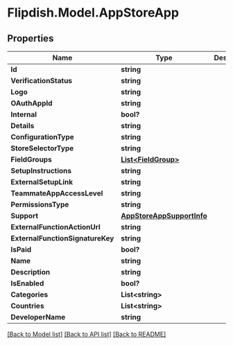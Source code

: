 # Flipdish.Model.AppStoreApp
## Properties

Name | Type | Description | Notes
------------ | ------------- | ------------- | -------------
**Id** | **string** |  | 
**VerificationStatus** | **string** |  | 
**Logo** | **string** |  | [optional] 
**OAuthAppId** | **string** |  | 
**Internal** | **bool?** |  | 
**Details** | **string** |  | 
**ConfigurationType** | **string** |  | 
**StoreSelectorType** | **string** |  | 
**FieldGroups** | [**List&lt;FieldGroup&gt;**](FieldGroup.md) |  | [optional] 
**SetupInstructions** | **string** |  | [optional] 
**ExternalSetupLink** | **string** |  | [optional] 
**TeammateAppAccessLevel** | **string** |  | [optional] 
**PermissionsType** | **string** |  | 
**Support** | [**AppStoreAppSupportInfo**](AppStoreAppSupportInfo.md) |  | [optional] 
**ExternalFunctionActionUrl** | **string** |  | [optional] 
**ExternalFunctionSignatureKey** | **string** |  | [optional] 
**IsPaid** | **bool?** |  | [optional] 
**Name** | **string** |  | 
**Description** | **string** |  | 
**IsEnabled** | **bool?** |  | [optional] 
**Categories** | **List&lt;string&gt;** |  | 
**Countries** | **List&lt;string&gt;** |  | 
**DeveloperName** | **string** |  | [optional] 

[[Back to Model list]](../README.md#documentation-for-models) [[Back to API list]](../README.md#documentation-for-api-endpoints) [[Back to README]](../README.md)


